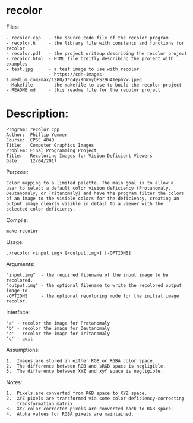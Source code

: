 # recolor

Files:

    - recolor.cpp   - the source code file of the recolor program
    - recolor.h     - the library file with constants and functions for recolor
    - recolor.pdf   - the project writeup describing the recolor project
    - recolor.html  - HTML file breifly describing the project with examples
    - test.jpg      - a test image to use with recolor
                    - https://cdn-images-1.medium.com/max/1280/1*c4y7KbWvyQFSz9u41ephVw.jpeg
    - Makefile      - the makefile to use to build the recolor project
    - README.md     - this readme file for the recolor project

# Description:

    Program: recolor.cpp
    Author:  Phillip Yommer
    Course:  CPSC 4040
    Title:   Computer Graphics Images
    Problem: Final Programming Project
    Title:   Recoloring Images for Vision Deficient Viewers
    Date:    12/04/2017

Purpose:

	Color mapping to a limited palette. The main goal is to allow a
	user to select a default color vision deficiency (Protanomaly,
	Deutanomaly, or Tritanomaly) and have the program filter the colors
	of an image to the visible colors for the deficiency, creating an
	output image clearly visible in detail to a viewer with the
	selected color deficiency.

Compile:

    make recolor

Usage:

    ./recolor <input.img> [<output.img>] [-OPTIONS]

Arguments:

    "input.img"  - the required filename of the input image to be recolored.
    "output.img" - the optional filename to write the recolored output image to.
    -OPTIONS     - the optional recoloring mode for the initial image recolor.

Interface:

    'a' - recolor the image for Protanomaly
    'b' - recolor the image for Deutanomaly
    'c' - recolor the image for Tritanomaly
    'q' - quit


Assumptions:

    1.  Images are stored in either RGB or RGBA color space.
    2.  The difference between RGB and sRGB space is negligible.
    3.  The difference between XYZ and xyY space is negligible.

Notes:

    1.  Pixels are converted from RGB space to XYZ space.
    2.  XYZ pixels are transformed via some color deficiency-correcting
        transformation matrix.
    3.  XYZ color-corrected pixels are converted back to RGB space.
    4.  Alpha values for RGBA pixels are maintained.
